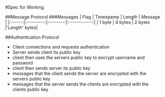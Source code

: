 #Spec for Working



##Message Protocol 
###Messages
|  Flag  | Timespamp |  Length  |    Message   |
|:------:|:---------:|:--------:|:------------:|
| 1 byte |  4 bytes  |  2 bytes |'Length' bytes|

##Authentication Protocol

- Client connections and requests authentication
- Server sends client its public key
- client then uses the servers public key to encrypt username and password
- client then sends server its public key
- messages that the client sends the server are encrypted with the servers public key
- messages that the server sends the clients are encrypted with the clients public key
